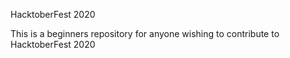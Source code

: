 HacktoberFest 2020

This is a beginners repository for anyone wishing to contribute to HacktoberFest 2020
